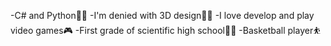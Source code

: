 -C# and Python👨‍💻
-I'm denied with 3D design🙅‍♂️
-I love develop and play video games🎮
-First grade of scientific high school👨‍🎓
-Basketball player⛹️
